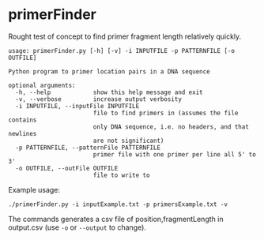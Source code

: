 # primerFinder
Rought test of concept to find primer fragment length relatively quickly. 

```
usage: primerFinder.py [-h] [-v] -i INPUTFILE -p PATTERNFILE [-o OUTFILE]

Python program to primer location pairs in a DNA sequence

optional arguments:
  -h, --help            show this help message and exit
  -v, --verbose         increase output verbosity
  -i INPUTFILE, --inputFile INPUTFILE
                        file to find primers in (assumes the file contains
                        only DNA sequence, i.e. no headers, and that newlines
                        are not significant)
  -p PATTERNFILE, --patternFile PATTERNFILE
                        primer file with one primer per line all 5' to 3'
  -o OUTFILE, --outFile OUTFILE
                        file to write to
```

Example usage:
```
./primerFinder.py -i inputExample.txt -p primersExample.txt -v
```
The commands generates a csv file of position,fragmentLength in output.csv (use `-o` or `--output` to change).
